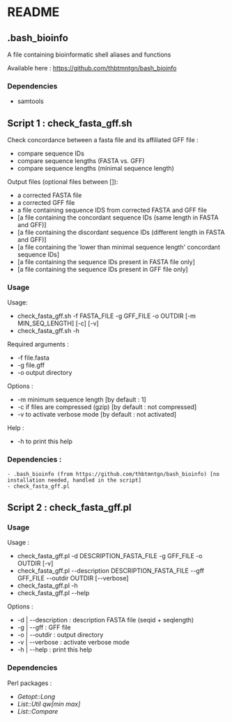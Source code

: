 # README

## .bash_bioinfo

A file containing bioinformatic shell aliases and functions

Available here : https://github.com/thbtmntgn/bash_bioinfo

### Dependencies

- samtools

## Script 1 : check_fasta_gff.sh

Check concordance between a fasta file and its affiliated GFF file :
- compare sequence IDs
- compare sequence lengths (FASTA vs. GFF)
- compare sequence lengths (minimal sequence length)

Output files (optional files between []):
- a corrected FASTA file
- a corrected GFF file
- a file containing sequence IDS from corrected FASTA and GFF file
- [a file containing the concordant sequence IDs (same length in FASTA and GFF)]
- [a file containing the discordant sequence IDs (different length in FASTA and GFF)]
- [a file containing the 'lower than minimal sequence length' concordant sequence IDs]
- [a file containing the sequence IDs present in FASTA file only]
- [a file containing the sequence IDs present in GFF file only]

### Usage

Usage:
- check_fasta_gff.sh -f FASTA_FILE -g GFF_FILE -o OUTDIR [-m MIN_SEQ_LENGTH] [-c] [-v]
- check_fasta_gff.sh -h

Required arguments :
- -f file.fasta
- -g file.gff
- -o output directory

Options :
- -m minimum sequence length        [by default : 1]
- -c if files are compressed (gzip) [by default : not compressed]
- -v to activate verbose mode       [by default : not activated]

Help :
- -h to print this help

### Dependencies :
	- .bash_bioinfo (from https://github.com/thbtmntgn/bash_bioinfo) [no installation needed, handled in the script]
	- check_fasta_gff.pl

## Script 2 : check_fasta_gff.pl

### Usage

Usage :
- check_fasta_gff.pl -d DESCRIPTION_FASTA_FILE -g GFF_FILE -o OUTDIR [-v]
- check_fasta_gff.pl --description DESCRIPTION_FASTA_FILE --gff GFF_FILE --outdir OUTDIR [--verbose]
- check_fasta_gff.pl -h
- check_fasta_gff.pl --help

Options :
- -d | --description : description FASTA file (seqid + seqlength)
- -g | --gff         : GFF file
- -o | --outdir      : output directory
- -v | --verbose     : activate verbose mode
- -h | --help        : print this help

### Dependencies

Perl packages :
- _Getopt::Long_
- _List::Util qw[min max]_
- _List::Compare_
